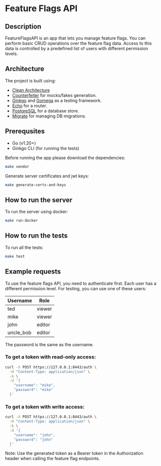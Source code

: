 # Feature Flags API

## Description
FeatureFlagsAPI is an app that lets you manage feature flags. You can perform basic CRUD operations over the feature flag data. Access to this data is controlled by a predefined list of users with different permission levels.

## Architecture
The project is built using:
- [Clean Architecture](https://blog.cleancoder.com/uncle-bob/2012/08/13/the-clean-architecture.html)
- [Counterfeiter](https://github.com/maxbrunsfeld/counterfeiter) for mocks/fakes generation.
- [Ginkgo](https://onsi.github.io/ginkgo/) and [Gomega](https://onsi.github.io/gomega/) as a testing framework. 
- [Echo](https://echo.labstack.com) for a router.
- [PostgreSQL](https://www.postgresql.org) for a database store.
- [Migrate](https://github.com/golang-migrate/migrate/) for managing DB migrations.

## Prerequsites
- Go (v1.20+)
- Ginkgo CLI (for running the tests)

Before running the app please download the dependencies:
```bash
make vendor
```
Generate server certificates and jwt keys:
```bash
make generate-certs-and-keys
```

## How to run the server
To run the server using docker:
```bash
make run-docker
```

## How to run the tests
To run all the tests:

```bash
make test
```

## Example requests
To use the feature flags API, you need to authenticate first.
Each user has a different permission level. For testing, you can use one of these users:

| Username   | Role   |
| ---------- | ------ |
| ted        | viewer |
| mike       | viewer |
| john       | editor |
| uncle_bob  | editor |

The password is the same as the username.

### To get a token with read-only access:
```bash
curl -X POST https://127.0.0.1:8443/auth \
  -H "Content-Type: application/json" \
  -k \
  -d '{
    "username": "mike",
    "password": "mike"
  }'
```

### To get a token with write access:
```bash
curl -X POST https://127.0.0.1:8443/auth \
  -H "Content-Type: application/json" \
  -k \
  -d '{
    "username": "john",
    "password": "john"
  }'
```

Note: Use the generated token as a Bearer token in the Authorization header when calling the feature flag endpoints.

